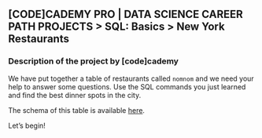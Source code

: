 ## [CODE]CADEMY PRO | DATA SCIENCE CAREER PATH PROJECTS >  SQL: Basics > New York Restaurants
### Description of the project by [code]cademy
We have put together a table of restaurants called `nomnom` and we need your help to answer some questions. Use the SQL commands you just learned and find the best dinner spots in the city.

The schema of this table is available [here](https://s3.amazonaws.com/codecademy-content/courses/sql-intensive/nomnom.png).

Let’s begin!